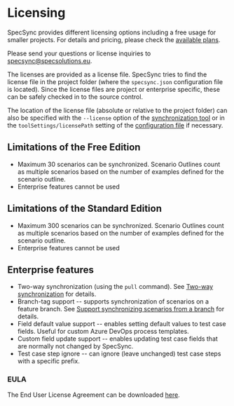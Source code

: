 # Licensing

SpecSync provides different licensing options including a free usage for smaller projects. For details and pricing, please check the [available plans](http://speclink.me/specsyncplans).

Please send your questions or license inquiries to [specsync@specsolutions.eu](mailto:specsync@specsolutions.eu).

The licenses are provided as a license file. SpecSync tries to find the license file in the project folder \(where the `specsync.json` configuration file is located\). Since the license files are project or enterprise specific, these can be safely checked in to the source control.

The location of the license file \(absolute or relative to the project folder\) can also be specified with the `--license` option of the [synchronization tool](usage.md) or in the `toolSettings/licensePath` setting of the [configuration file](configuration/configuration-toolsettings.md) if necessary.

## Limitations of the Free Edition

* Maximum 30 scenarios can be synchronized. Scenario Outlines count as multiple scenarios based on the number of examples defined for the scenario outline.
* Enterprise features cannot be used

## Limitations of the Standard Edition

* Maximum 300 scenarios can be synchronized. Scenario Outlines count as multiple scenarios based on the number of examples defined for the scenario outline.
* Enterprise features cannot be used

## Enterprise features

* Two-way synchronization \(using the `pull` command\). See [Two-way synchronization](important-concepts/two-way-synchronization.md) for details.
* Branch-tag support -- supports synchronization of scenarios on a feature branch. See [Support synchronizing scenarios from a branch](important-concepts/support-synchronizing-scenarios-from-a-branch.md) for details.
* Field default value support -- enables setting default values to test case fields. Useful for custom Azure DevOps process templates.
* Custom field update support -- enables updating test case fields that are normally not changed by SpecSync.
* Test case step ignore -- can ignore \(leave unchanged\) test case steps with a specific prefix.

### EULA

The End User License Agreement can be downloaded [here](https://www.specsolutions.eu/media/specsync/EULA-SpecSync.pdf).



